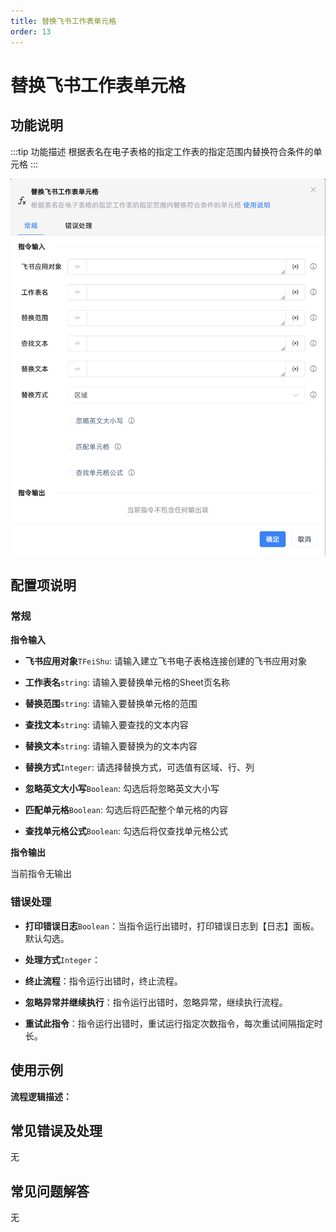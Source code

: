 ```yaml
---
title: 替换飞书工作表单元格
order: 13
---
```


# 替换飞书工作表单元格

## 功能说明

:::tip 功能描述
根据表名在电子表格的指定工作表的指定范围内替换符合条件的单元格
:::

![替换飞书工作表单元格](../../../../assets/替换飞书工作表单元格_command.png)

## 配置项说明

### 常规

**指令输入**

- **飞书应用对象**`TFeiShu`: 请输入建立飞书电子表格连接创建的飞书应用对象

- **工作表名**`string`: 请输入要替换单元格的Sheet页名称

- **替换范围**`string`: 请输入要替换单元格的范围

- **查找文本**`string`: 请输入要查找的文本内容

- **替换文本**`string`: 请输入要替换为的文本内容

- **替换方式**`Integer`: 请选择替换方式，可选值有区域、行、列

- **忽略英文大小写**`Boolean`: 勾选后将忽略英文大小写

- **匹配单元格**`Boolean`: 勾选后将匹配整个单元格的内容

- **查找单元格公式**`Boolean`: 勾选后将仅查找单元格公式


**指令输出**

当前指令无输出

### 错误处理

- **打印错误日志**`Boolean`：当指令运行出错时，打印错误日志到【日志】面板。默认勾选。

- **处理方式**`Integer`：

 - **终止流程**：指令运行出错时，终止流程。

 - **忽略异常并继续执行**：指令运行出错时，忽略异常，继续执行流程。

 - **重试此指令**：指令运行出错时，重试运行指定次数指令，每次重试间隔指定时长。

## 使用示例

**流程逻辑描述：** 

## 常见错误及处理

无

## 常见问题解答

无

